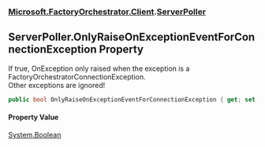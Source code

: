 ### [Microsoft.FactoryOrchestrator.Client](Microsoft_FactoryOrchestrator_Client.md 'Microsoft.FactoryOrchestrator.Client').[ServerPoller](ServerPoller.md 'Microsoft.FactoryOrchestrator.Client.ServerPoller')
## ServerPoller.OnlyRaiseOnExceptionEventForConnectionException Property
If true, OnException only raised when the exception is a FactoryOrchestratorConnectionException.  
Other exceptions are ignored!  
```csharp
public bool OnlyRaiseOnExceptionEventForConnectionException { get; set; }
```
#### Property Value
[System.Boolean](https://docs.microsoft.com/en-us/dotnet/api/System.Boolean 'System.Boolean')
